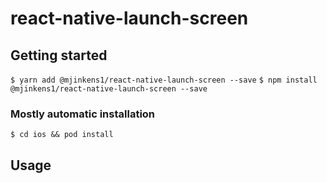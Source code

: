 # react-native-launch-screen

## Getting started
`$ yarn add @mjinkens1/react-native-launch-screen --save`
`$ npm install @mjinkens1/react-native-launch-screen --save`

### Mostly automatic installation

`$ cd ios && pod install`

## Usage

